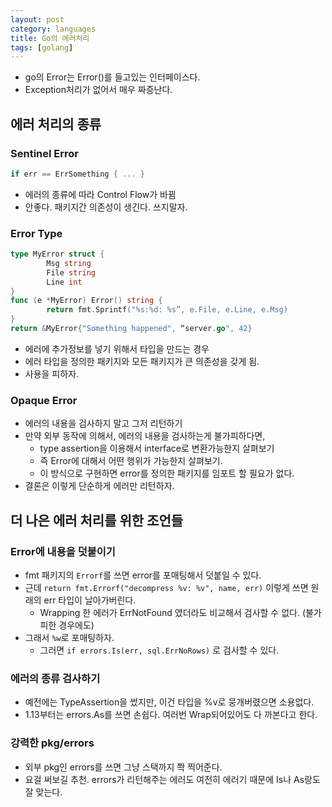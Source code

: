 ```yaml
---
layout: post 
category: languages
title: Go의 에러처리
tags: [golang]
---
```


- go의 Error는 Error()를 들고있는 인터페이스다.
- Exception처리가 없어서 매우 짜증난다.

## 에러 처리의 종류

### Sentinel Error

```go
if err == ErrSomething { ... }
```

- 에러의 종류에 따라 Control Flow가 바뀜
- 안좋다. 패키지간 의존성이 생긴다. 쓰지말자.

### Error Type

```go
type MyError struct {
        Msg string
        File string
        Line int
}
func (e *MyError) Error() string { 
        return fmt.Sprintf("%s:%d: %s”, e.File, e.Line, e.Msg)
}
return &MyError{"Something happened", “server.go", 42}
```

- 에러에 추가정보를 넣기 위해서 타입을 만드는 경우
- 에러 타입을 정의한 패키지와 모든 패키지가 큰 의존성을 갖게 됨.
- 사용을 피하자.

### Opaque Error

- 에러의 내용을 검사하지 말고 그저 리턴하기
- 만약 외부 동작에 의해서, 에러의 내용을 검사하는게 불가피하다면, 
   - type assertion을 이용해서 interface로 변환가능한지 살펴보기
   - 즉 Error에 대해서 어떤 행위가 가능한지 살펴보기.
   - 이 방식으로 구현하면 error를 정의한 패키지를 임포트 할 필요가 없다.
- 결론은 이렇게 단순하게 에러만 리턴하자.

## 더 나은 에러 처리를 위한 조언들

### Error에 내용을 덧붙이기

- fmt 패키지의 `Errorf`를 쓰면 error를 포매팅해서 덧붙일 수 있다.
- 근데 `return fmt.Errorf("decompress %v: %v", name, err)` 이렇게 쓰면 원래의 err 타입이 날아가버린다.
  - Wrapping 한 에러가 ErrNotFound 였더라도 비교해서 검사할 수 없다. (불가피한 경우에도)
- 그래서 `%w`로 포매팅하자.
  - 그러면 `if errors.Is(err, sql.ErrNoRows)` 로 검사할 수 있다.

### 에러의 종류 검사하기

- 예전에는 TypeAssertion을 썼지만, 이건 타입을 %v로 뭉개버렸으면 소용없다.
- 1.13부터는 errors.As를 쓰면 손쉽다. 여러번 Wrap되어있어도 다 까본다고 한다.

### 강력한 pkg/errors

- 외부 pkg인 errors를 쓰면 그냥 스택까지 쫙 찍어준다.
- 요걸 써보길 추천. errors가 리턴해주는 에러도 여전히 에러기 때문에 Is나 As랑도 잘 맞는다.